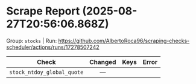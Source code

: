 # Scrape Report (2025-08-27T20:56:06.868Z)

Group: `stocks`  |  Run: https://github.com/AlbertoRoca96/scraping-checks-scheduler/actions/runs/17278507242

| Check | Changed | Keys | Error |
|---|:---:|:--|:--|
| `stock_ntdoy_global_quote` | — |  |  |
